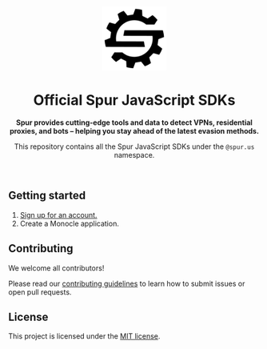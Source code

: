 <div align="center">
  <a href="https://nextjs.org">
    <picture>
      <source media="(prefers-color-scheme: dark)" srcset="docs/images/logo-dark-mode.svg">
      <img alt="Spur logo" src="docs/images/logo-light-mode.svg" height="128">
    </picture>
  </a>
  <br />
  <h1>Official Spur JavaScript SDKs</h1>
  <p>
    <strong>Spur provides cutting-edge tools and data to detect VPNs, residential proxies, and bots – helping you stay ahead of the latest evasion methods.</strong>
  </p>
  <p>
    This repository contains all the Spur JavaScript SDKs under the <code>@spur.us</code> namespace.
  </p>
</div>
<br />

## Getting started

1. [Sign up for an account.](https://app.spur.us/sign-up?utm_soure=github&utm_medium=spur_js_repo_readme)
2. Create a Monocle application.

## Contributing

We welcome all contributors!

Please read our [contributing guidelines](https://github.com/spurintel/javascript/blob/main/CONTRIBUTING.md) to learn how to submit issues or open pull requests.

## License

This project is licensed under the [MIT license](https://github.com/spurintel/javascript/blob/main/LICENSE).
